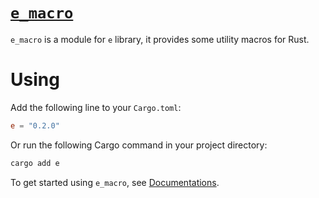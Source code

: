 # [`e_macro`](https://crates.io/crates/e_macros)

`e_macro` is a module for `e` library, it provides some utility macros for Rust.

# Using

Add the following line to your `Cargo.toml`:

```toml
e = "0.2.0"
```

Or run the following Cargo command in your project directory:

```bash
cargo add e
```

To get started using `e_macro`, see [Documentations](https://docs.rs/e_macro).
